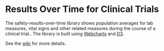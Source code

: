 # Results Over Time for Clinical Trials
The safety-results-over-time library shows population averages for lab measures, vital signs and other related measures during the course of a clinical trial.. The library is built using [Webcharts](https://github.com/RhoInc/Webcharts) and [D3](https://www.d3js.org). 

See the [wiki](https://github.com/RhoInc/safety-results-over-time/wiki) for more details.
